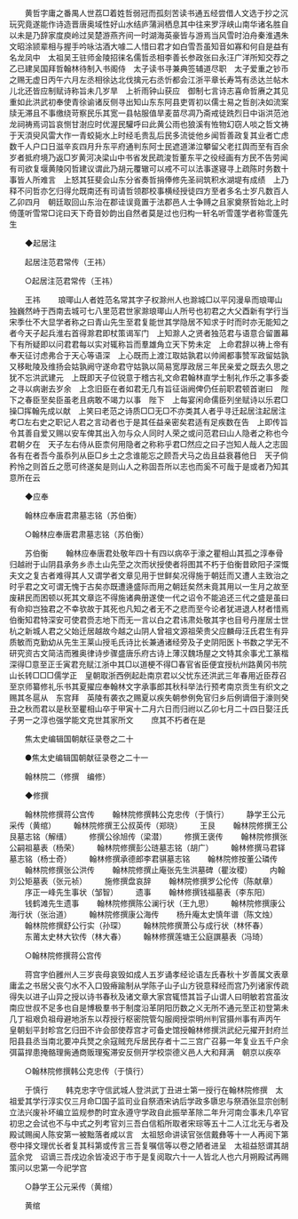 <!-- { "loadSidebar": true } -->
　　黄哲字庸之番禺人世荔□着姓哲弱冠而孤刻苦读书通五经尝借人文选于抄之沉玩究竟遂能作诗造晋唐奥域性好山水结庐蒲涧栖息其中往来罗浮峡山南华诸名胜自以未是乃辞家度庾岭过吴楚游燕齐间一时湖海英豪皆与游焉当风雪时泊舟秦淮遇朱文昭涂颕辈相与握手吟咏沽酒大噱二人惜曰君才如白雪吾虽知音如寡和何自是益有名龙凤中　太祖吴王驻师金陵招徕名儒哲丞相李善长参政张曰永汪广洋所知交荐之乙已建吴国拜哲翰林待制入书阁侍　太子读书寻兼典签辅道尽职　太子爱重之钞币之赐无虚日丙午六月左丞相徐达北伐擒元右丞忻都会江浙平章长寿笃有丞达兰帖木儿北还皆应制赋诗称旨未几岁旱　上祈雨钟山获应　御制七言诗志喜命哲赓之其见重如此洪武初奉使青徐谕诸反侧寻出知山东东阿县吏胥初以儒士易之哲剖决如流案牍无滞且不事缴绕苛察民乐其宽一县帖服值旱麦苗尽凋乃斋戒徒跣烈日中诣洪范池龙祠祷焉词旨哀恻甘澍应时优渥民驩呼曰此黄公雨也狼溪有恠物幻窃人啖之哲文祷于天湏臾风雷大作一青蛟毙水上时经毛贵乱后民多流徙他乡闻哲善政复其业者亡虑数千人户口日滋辛亥四月升东平府通判东阿士民遮道涕泣攀留父老扛舆而至有百余岁者抵府境乃返□岁黄河决梁山中书省发民疏浚哲董东平之役经画有方民不告劳闻有司欲复堰黄陵冈哲建议谓此乃胡元覆辙可以戒不可以法事遂寝寻上疏陈时务数十事皆人所难言　上怒其狂斐会山东分省奏哲捐俸修先圣祠筑积水湖堤有成绩　上乃释不问哲亦乞归得允既南还有司请哲领郡校事横经授徒四方至者多名士岁凡数百人乙卯四月　朝廷取回山东治在郡诖误竟置于法郡邑人士争赙之且家奠祭哲始北上时倚蓬听雪常□诧曰天下奇音妙韵出自然者莫是过也归构一轩名听雪蓬学者称雪蓬先生 

　　◆起居注 

　　起居注范君常传（王祎） 

　　○起居注范君常传（王祎） 

　　王祎 
　　琅瑘山人者姓范名常其字子权滁州人也滁城□以平冈漫阜而琅瑘山独巍然峙于西南去城可七八里范君世家滁琅瑘山人所号也初君之大父酉新有学行当宋季仕不大显学者称之曰青山先生至君复能世其学隐居不知求于时而时亦无能知之者今天子起兵淮右首得滁君即杖策谒军门　上知滁人之贤者独范君与语意合留置幕下有所疑即以问君君每以实对辄称旨而羣雄角立天下势未定　上命君辞以祷上帝有奉天征讨虑弗合于天心等语深　上心既而上渡江取姑孰君以帅阃都事赞军政留姑孰又移毗陵及维扬会姑孰阙守遂命君守姑孰以简易宽厚政居三年民亲爱之既去久思之犹不忘洪武建元　上既即天子位锐意于稽古礼文命君翰林直学士制礼作乐之事多委之寻以病谢去岁余　上念旧臣在者如君无几有旨征诣阙俾仍任前职君顿首谢曰　陛下之春臣至矣臣虽老且病敢不竭力以事　陛下　上每宴闲命儒臣列坐赋诗以乐君□操□挥翰先成以献　上笑曰老范之诗质□□无□不亦类其人者乎寻迁起居注起居注考□左右史之职记人君之言动者也于是其任益亲密矣君适有足疾数在告　上即传旨令其善自爱又赐以安车俾其出入勿与众人同时人荣之或问范君曰山人隐者之称也今君朝夕在　天子左右侍从臣柰何用隐者之称称乎君□然应之曰子岂知人哉人之志固各有在者吾今虽忝列从臣□乡土之念谁能忘之顾吾犬马之齿且益衰暮他日　天子倘矜怜之则首丘之愿可终遂矣是则山人之称固吾所以志也而奚不可哉于是或者乃知其意所在云 

　　◆应奉 

　　翰林应奉唐君肃墓志铭（苏伯衡） 

　　○翰林应奉唐君肃墓志铭（苏伯衡） 

　　苏伯衡 
　　翰林应奉唐君处敬年四十有四以病卒于濠之瞿相山其孤之淳奉骨归越祔于山阴县承务乡赤土山先茔之次而状授使者将图其不朽于伯衡昔欧阳子深慨夫文之复古者难得其人又谓学者文章见用于世鲜矣况得施于朝廷而又遭人主致治之时乎君之文可谓无愧于古矣亦既遭逄盛际而用之朝廷矣然未竟其用以一生月之故至废耕民而困顿以死其文章迄不得施诸典册遂使一代之诏令不能追还三代之盛是虽曰有命抑岂独君之不幸欤故于其死也凡知之者无不之悲而至今论者犹进退人材者惜焉伯衡知君特深安可使君赍志地下而无一言以白之君讳肃处敬其字也目号丹崖居士世杭之新城人君之父始迁居越故今越之山阴人曾祖文源祖荣贵父应麟母汪氏君生有异质敏而克勤幼从先生王莱山授毛氏诗比长兼通诸经旁及子史阴阳医卜书数之学无不研究资古文简洁而雅奥律诗步骤盛唐乐府古诗上薄汉魏场屋之文特其余事尤工篆楷深得□意至正壬寅君充赋江浙中其□以道梗不得□春官省臣便宜授杭州路黄冈书院山长转□□□儒学正　皇朝取浙西例起赴南京君以父忧东还洪武三年春用近臣荐召至京师纂修礼乐书其夏擢应奉翰林文字承事郎其秋科举法行预考南京贡生有织文之赐其冬扈从　东宫拜　英陵有袭衣之赐夏以疾失朝参例免官归乡后例谪佃于濠则癸丑之秋而君以是秋至瞿相山卒于甲寅十二月六日而归祔以乙卯七月二十四日娶汪氏子男一之淳也强学能文克世其家所文 
　　庶其不朽者在是 

　　焦太史编辑国朝献征录卷之二十 

　　●焦太史编辑国朝献征录卷之二十一 

　　翰林院二（修撰　编修） 

　　◆修撰 

　　翰林院修撰蒋公宫传 
　　翰林院修撰韩公克忠传（于慎行） 
　　静学王公元采传（黄绾） 
　　翰林院修撰王公叔英传（郑晓） 
　　王艮 
　　翰林院修撰王公艮墓志铭（解缙） 
　　修撰公徐旭传（梁潜） 
　　修撰王褒传 
　　翰林院修撰张公嗣祖墓表（杨荣） 
　　翰林院修撰彭公琏墓志铭（胡广） 
　　翰林修撰马君铎墓志铭（杨士奇） 
　　翰林修撰承德郎李君骐墓志铭 
　　翰林院修按董公璘传 
　　翰林院修撰张公洪传 
　　翰林院修撰止庵张先生洪墓碑（瞿汝稷） 
　　内翰刘公矩墓表（张元祯） 
　　施修撰盘哀辞 
　　翰林院修撰罗公伦传（陈献章） 
　　序正一峰先生事状（邹智） 
　　遗事 
　　翰林修撰钱福墓表（李东阳） 
　　钱鹤滩先生遗事 
　　翰林院修撰陈公澜行状（王九思） 
　　翰林院修撰康公海行状（张治道） 
　　翰林院修撰康公海传 
　　杨升庵太史慎年谱（陈文烛） 
　　翰林院修撰舒公行实（孙琛） 
　　翰林院修撰萧公与成行状（林怀春） 
　　东莆太史林大钦传（林大春） 
　　翰林修撰莲塘王公庭譔墓表（冯琦） 

　　○翰林院修撰蒋公宫传 

　　蒋宫字伯雝州人三岁丧母哀毁如成人五岁诵孝经论语左氏春秋十岁善属文表章庸孟之书居父丧勺水不入口毁瘠踰制从学陈子山子山方锐意释经而宫乃列诸家传疏得失以进子山异之授以诗书春秋及诸文章大家宫辄悟其旨子山谓人曰明敏若宫虽汝南应世叔不足多也自是博极羣书于制度沿革阴阳历数之义无所不通元至正初登第未几丁祖艰负祖母避地浙东以荐授行枢密院管勾服阕授崇明州判官摄州事有声丙午　皇朝刬平封畛宫乞归田不许会部使荐宫才可备史馆授翰林修撰洪武纪元擢开封府兰阳县县丞当南北要冲兵燹之余寇贼充斥居民存者十二三宫广召募一年复业五千户余弭菑捍患掩骼理胔通商贩理寃滞安反侧开学校崇德义邑人大和拜满　朝京以疾卒 

　　○翰林院修撰韩公克忠传（于慎行） 

　　于慎行 
　　韩克忠字守信武城人登洪武丁丑进士第一授行在翰林院修撰　太祖爱其学行淳实仅三月命□国子监司业自祭酒宋讷后学政多隳忠与祭酒张显宗创制立法兴废补坏编立监规参酌时宜永遵守学政自此振举革除二年升河南佥事未几卒官初忠之会试也不与中式之列考官刘三吾白信稻所取者宋琮等五十二人江北无与者及殿试赐闽人陈安第一被黜落者咸以言　太祖怒命讲读官张信戴彝等十一人再阅下第卷中择文理优长者复其科第或传言三吾复嘱信等以卷之陋者进呈　太祖益怒谓其胡蓝余党　诏谪三吾戌边余皆凌迟于市于是复阅取六十一人皆北人也六月朔殿试再赐策问以忠第一今祀学宫 

　　○静学王公元采传（黄绾） 

　　黄绾 
